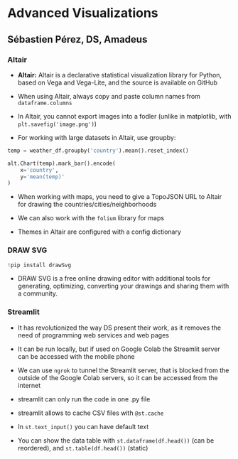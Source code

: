 # Advanced Visualizations
## Sébastien Pérez, DS, Amadeus
### Altair

* **Altair:** Altair is a declarative statistical visualization library for Python, based on Vega and Vega-Lite, and the source is available on GitHub

* When using Altair, always copy and paste column names from ```dataframe.columns```

* In Altair, you cannot export images into a fodler (unlike in matplotlib, with ```plt.savefig('image.png')```)

* For working with large datasets in Altair, use groupby:

```python
temp = weather_df.groupby('country').mean().reset_index()

alt.Chart(temp).mark_bar().encode(
    x='country',
    y='mean(temp)'
)
```

* When working with maps, you need to give a TopoJSON URL to Altair for drawing the countries/cities/neighborhoods

* We can also work with the ```folium``` library for maps

* Themes in Altair are configured with a config dictionary

### DRAW SVG

```python
!pip install drawSvg
```

* DRAW SVG is a free online drawing editor with additional tools for generating, optimizing, converting your drawings and sharing them with a community.

### Streamlit

* It has revolutionized the way DS present their work, as it removes the need of programming web services and web pages

* It can be run locally, but if used on Google Colab the Streamlit server can be accessed with the mobile phone

* We can use ```ngrok``` to tunnel the Streamlit server, that is blocked from the outside of the Google Colab servers, so it can be accessed from the internet

* streamlit can only run the code in one .py file

* streamlit allows to cache CSV files with ```@st.cache```

* In ```st.text_input()``` you can have default text

* You can show the data table with ```st.dataframe(df.head())``` (can be reordered), and ```st.table(df.head())``` (static)


